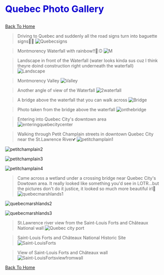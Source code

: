 <h1 style="font-size:30px;"><p style="color:#0e00d1;">Quebec Photo Gallery</p></h1>

[Back To Home](/index.md)

>Driving to Quebec and suddenly all the road signs turn into baguette signs👀🥖
![Quebecsigns](/quebecphotos/Quebecsigns.jpg)

>Montmorency Waterfall with rainbow!!🌈:D
![M](/quebecphotos/Montmorencywaterfall.jpg)

>Landscape in front of the Waterfall (water looks kinda sus cuz I think theyre doind construction right underneath the waterfall)
![Landscape](/quebecphotos/Landscape1.jpg)

>Montmorency Valley
![Valley](/quebecphotos/Montmorency_Valley.jpg)

>Another angle of view of the Waterfall
![2waterfall](/quebecphotos/Waterfall2.jpg)

>A bridge above the waterfall that you can walk across
![Bridge](/quebecphotos/Bridgeee.jpg)

>Photo taken from the bridge above the waterfall
![onthebridge](/quebecphotos/onthebridge.jpg)

>Entering into Quebec City's downtown area
![enteringquebecitycenter](/quebecphotos/enteringquebecitycenter.jpg)

>Walking through Petit Champlain streets in downtown Quebec City near the St.Lawrence River💕
![petitchamplain1](/quebecphotos/petitchamplain1.jpg)

![petitchamplain2](/quebecphotos/petitchamplain2.jpg)

![petitchamplain3](/quebecphotos/petitchamplain3.jpg)

![petitchamplain4](/quebecphotos/petitchamplain4.jpg)

>Came across a wetland under a crossing bridge near Quebec City's Dowtown area. It really looked like something you'd see in LOTR...but the pictures don't do it justice, it looked so much more beautiful irl💖
![quebecmarshlands1](/quebecphotos/quebecmarshlands1.jpg)

![quebecmarshlands2](/quebecphotos/quebecmarshlands2.jpg)

![quebecmarshlands3](/quebecphotos/quebecmarshlands3.jpg)

>St.Lawrence river view from the Saint-Louis Forts and Châteaux National wall
![Quebec city port](/quebecphotos/quebeccityport.jpg)

>Saint-Louis Forts and Châteaux National Historic Site
![Saint-LouisForts](/quebecphotos/Saint-LouisForts.jpg)

>View of Saint-Louis Forts and Châteaux wall
![Saint-LouisFortsviewfromwall](/quebecphotos/Saint-LouisFortsviewfromwall.jpg)






[Back To Home](/index.md)